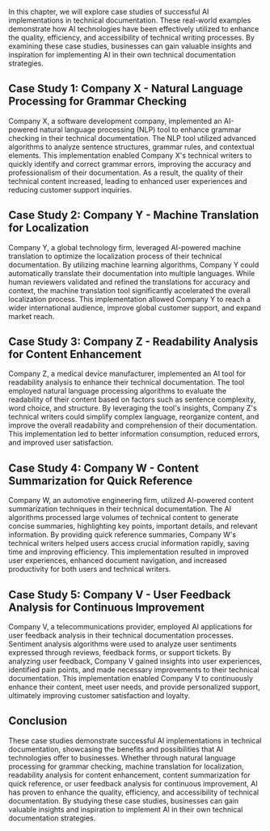 
In this chapter, we will explore case studies of successful AI implementations in technical documentation. These real-world examples demonstrate how AI technologies have been effectively utilized to enhance the quality, efficiency, and accessibility of technical writing processes. By examining these case studies, businesses can gain valuable insights and inspiration for implementing AI in their own technical documentation strategies.

**Case Study 1: Company X - Natural Language Processing for Grammar Checking**
------------------------------------------------------------------------------

Company X, a software development company, implemented an AI-powered natural language processing (NLP) tool to enhance grammar checking in their technical documentation. The NLP tool utilized advanced algorithms to analyze sentence structures, grammar rules, and contextual elements. This implementation enabled Company X's technical writers to quickly identify and correct grammar errors, improving the accuracy and professionalism of their documentation. As a result, the quality of their technical content increased, leading to enhanced user experiences and reducing customer support inquiries.

**Case Study 2: Company Y - Machine Translation for Localization**
------------------------------------------------------------------

Company Y, a global technology firm, leveraged AI-powered machine translation to optimize the localization process of their technical documentation. By utilizing machine learning algorithms, Company Y could automatically translate their documentation into multiple languages. While human reviewers validated and refined the translations for accuracy and context, the machine translation tool significantly accelerated the overall localization process. This implementation allowed Company Y to reach a wider international audience, improve global customer support, and expand market reach.

**Case Study 3: Company Z - Readability Analysis for Content Enhancement**
--------------------------------------------------------------------------

Company Z, a medical device manufacturer, implemented an AI tool for readability analysis to enhance their technical documentation. The tool employed natural language processing algorithms to evaluate the readability of their content based on factors such as sentence complexity, word choice, and structure. By leveraging the tool's insights, Company Z's technical writers could simplify complex language, reorganize content, and improve the overall readability and comprehension of their documentation. This implementation led to better information consumption, reduced errors, and improved user satisfaction.

**Case Study 4: Company W - Content Summarization for Quick Reference**
-----------------------------------------------------------------------

Company W, an automotive engineering firm, utilized AI-powered content summarization techniques in their technical documentation. The AI algorithms processed large volumes of technical content to generate concise summaries, highlighting key points, important details, and relevant information. By providing quick reference summaries, Company W's technical writers helped users access crucial information rapidly, saving time and improving efficiency. This implementation resulted in improved user experiences, enhanced document navigation, and increased productivity for both users and technical writers.

**Case Study 5: Company V - User Feedback Analysis for Continuous Improvement**
-------------------------------------------------------------------------------

Company V, a telecommunications provider, employed AI applications for user feedback analysis in their technical documentation processes. Sentiment analysis algorithms were used to analyze user sentiments expressed through reviews, feedback forms, or support tickets. By analyzing user feedback, Company V gained insights into user experiences, identified pain points, and made necessary improvements to their technical documentation. This implementation enabled Company V to continuously enhance their content, meet user needs, and provide personalized support, ultimately improving customer satisfaction and loyalty.

**Conclusion**
--------------

These case studies demonstrate successful AI implementations in technical documentation, showcasing the benefits and possibilities that AI technologies offer to businesses. Whether through natural language processing for grammar checking, machine translation for localization, readability analysis for content enhancement, content summarization for quick reference, or user feedback analysis for continuous improvement, AI has proven to enhance the quality, efficiency, and accessibility of technical documentation. By studying these case studies, businesses can gain valuable insights and inspiration to implement AI in their own technical documentation strategies.
